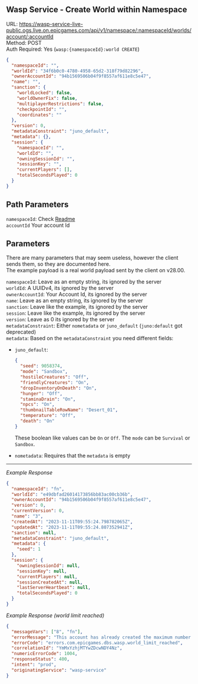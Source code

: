 ## Wasp Service - Create World within Namespace

URL: https://wasp-service-live-public.ogs.live.on.epicgames.com/api/v1/namespace/:namespaceId/worlds/account/:accountId \
Method: POST \
Auth Required: Yes (`wasp:{namespaceId}:world CREATE`)

```json
{
  "namespaceId": "",
  "worldId": "34f6b0c0-4780-4958-65d2-318f79d82296",
  "ownerAccountId": "94b1569506b04f9f8557af611e8c5e47",
  "name": "",
  "sanction": {
    "worldLocked": false,
    "worldOwnerFix": false,
    "multiplayerRestrictions": false,
    "checkpointId": "",
    "coordinates": ""
  },
  "version": 0,
  "metadataConstraint": "juno_default",
  "metadata": {},
  "session": {
    "namespaceId": "",
    "worldId": "",
    "owningSessionId": "",
    "sessionKey": "",
    "currentPlayers": [],
    "totalSecondsPlayed": 0
  }
}
```

## Path Parameters

`namespaceId`: Check [Readme](../README.md) <br/>
`accountId` Your account Id

## Parameters

There are many parameters that may seem useless, however the client sends them, so they are documented here. <br/>
The example payload is a real world payload sent by the client on v28.00.

`namespaceId`: Leave as an empty string, its ignored by the server <br/>
`worldId`: A UUIDv4, its ignored by the server <br/>
`ownerAccountId`: Your Account Id, its ignored by the server <br/>
`name`: Leave as an empty string, its ignored by the server <br/>
`sanction`: Leave like the example, its ignored by the server <br/>
`session`: Leave like the example, its ignored by the server <br/>
`version`: Leave as 0 its ignored by the server <br/>
`metadataConstraint`: Either `nometadata` or `juno_default` (`juno:default` got deprecated) <br/>
`metadata`: Based on the `metadataConstraint` you need different fields:

- `juno_default`:

  ```json
  {
    "seed": 9058374,
    "mode": "Sandbox",
    "hostileCreatures": "Off",
    "friendlyCreatures": "On",
    "dropInventoryOnDeath": "On",
    "hunger": "Off",
    "staminaDrain": "On",
    "npcs": "On",
    "thumbnailTableRowName": "Desert_01",
    "temperature": "Off",
    "death": "On"
  }
  ```

  These boolean like values can be `On` or `Off`.
  The `mode` can be `Survival` or `Sandbox`.

- `nometadata`: Requires that the `metadata` is empty

---

_Example Response_

```json
{
  "namespaceId": "fn",
  "worldId": "e49dbfad26014173856bb83ac00cb36b",
  "ownerAccountId": "94b1569506b04f9f8557af611e8c5e47",
  "version": 0,
  "currentVersion": 0,
  "name": "3",
  "createdAt": "2023-11-11T09:55:24.798782065Z",
  "updatedAt": "2023-11-11T09:55:24.807352941Z",
  "sanction": null,
  "metadataConstraint": "juno_default",
  "metadata": {
    "seed": 1
  },
  "session": {
    "owningSessionId": null,
    "sessionKey": null,
    "currentPlayers": null,
    "sessionCreatedAt": null,
    "lastServerHeartbeat": null,
    "totalSecondsPlayed": 0
  }
}
```

_Example Response (world limit reached)_

```json
{
  "messageVars": ["8", "fn"],
  "errorMessage": "This account has already created the maximum number of worlds (8) in namespace 'fn'",
  "errorCode": "errors.com.epicgames.dbs.wasp.world_limit_reached",
  "correlationId": "YmMxYzhjMTYwZDcwNDY4Nz",
  "numericErrorCode": 1004,
  "responseStatus": 400,
  "intent": "prod",
  "originatingService": "wasp-service"
}
```
